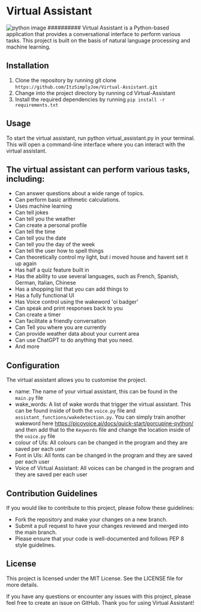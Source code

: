 # Virtual Assistant
![python image](https://img.shields.io/badge/Python-FFD43B?style=for-the-badge&logo=python&logoColor=blue)
########## Virtual Assistant is a Python-based application that provides a conversational interface to perform various tasks. This project is built on the basis of natural language processing and machine learning.

## Installation
1. Clone the repository by running git clone `https://github.com/ItzSimplyJoe/Virtual-Assistant.git`
2. Change into the project directory by running cd Virtual-Assistant
3. Install the required dependencies by running `pip install -r requirements.txt`
## Usage
To start the virtual assistant, run python virtual_assistant.py in your terminal. This will open a command-line interface where you can interact with the virtual assistant.

## The virtual assistant can perform various tasks, including:

- Can answer questions about a wide range of topics.
- Can perform basic arithmetic calculations.
- Uses machine learning
- Can tell jokes
- Can tell you the weather
- Can create a personal profile
- Can tell the time
- Can tell you the date
- Can tell you the day of the week
- Can tell the user how to spell things
- Can theoretically control my light, but i moved house and havent set it up again
- Has half a quiz feature built in
- Has the ability to use several languages, such as French, Spanish, German, Italian, Chinese
- Has a shopping list that you can add things to
- Has a fully functional UI
- Has Voice control using the wakeword 'oi badger'
- Can speak and print responses back to you
- Can create a timer
- Can facilitate a friendly conversation
- Can Tell you where you are currently
- Can provide weather data about your current area
- Can use ChatGPT to do anything that you need.
- And more

## Configuration
The virtual assistant allows you to customise the project.

 - name: The name of your virtual assistant, this can be found in the `main.py` file
 - wake_words: A list of wake words that trigger the virtual assistant. This can be found inside of both the `voice.py` file and `assistant_functions/wakedetection.py`. You can simply train another wakeword here https://picovoice.ai/docs/quick-start/porcupine-python/ and then add that to the `Keywords` file and change the location inside of the `voice.py` file
 - colour of UIs: All colours can be changed in the program and they are saved per each user
 - Font in UIs: All fonts can be changed in the program and they are saved per each user
 - Voice of Virtual Assistant: All voices can be changed in the program and they are saved per each user
## Contribution Guidelines
If you would like to contribute to this project, please follow these guidelines:

 - Fork the repository and make your changes on a new branch.
 - Submit a pull request to have your changes reviewed and merged into the main branch.
 - Please ensure that your code is well-documented and follows PEP 8 style guidelines.
## License
This project is licensed under the MIT License. See the LICENSE file for more details.

If you have any questions or encounter any issues with this project, please feel free to create an issue on GitHub. Thank you for using Virtual Assistant!
